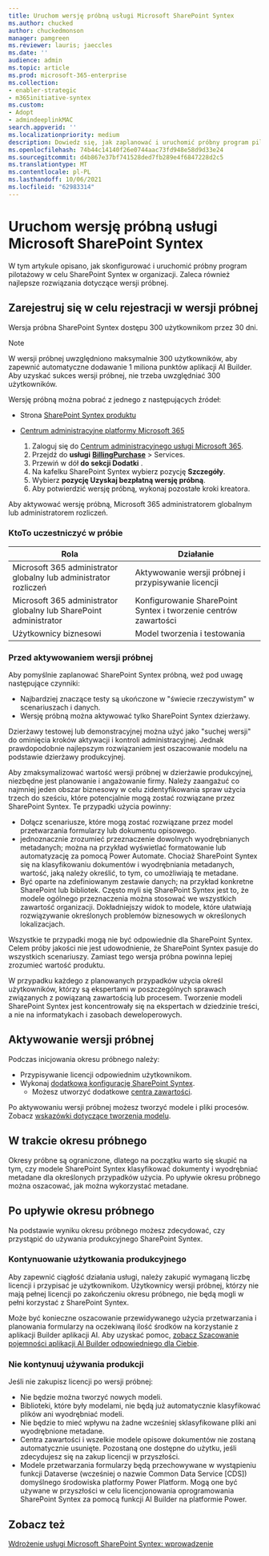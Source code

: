 ```yaml
---
title: Uruchom wersję próbną usługi Microsoft SharePoint Syntex
ms.author: chucked
author: chuckedmonson
manager: pamgreen
ms.reviewer: lauris; jaeccles
ms.date: ''
audience: admin
ms.topic: article
ms.prod: microsoft-365-enterprise
ms.collection:
- enabler-strategic
- m365initiative-syntex
ms.custom:
- Adopt
- admindeeplinkMAC
search.appverid: ''
ms.localizationpriority: medium
description: Dowiedz się, jak zaplanować i uruchomić próbny program pilotażowy dla SharePoint Syntex organizacji.
ms.openlocfilehash: 74b44c14140f26e0744aac73fd948e58d9d33e24
ms.sourcegitcommit: d4b867e37bf741528ded7fb289e4f6847228d2c5
ms.translationtype: MT
ms.contentlocale: pl-PL
ms.lasthandoff: 10/06/2021
ms.locfileid: "62983314"
---
```

# <a name="run-a-trial-of-microsoft-sharepoint-syntex"></a>Uruchom wersję próbną usługi Microsoft SharePoint Syntex

W tym artykule opisano, jak skonfigurować i uruchomić próbny program pilotażowy w celu SharePoint Syntex w organizacji. Zaleca również najlepsze rozwiązania dotyczące wersji próbnej.

## <a name="sign-up-for-a-trial"></a>Zarejestruj się w celu rejestracji w wersji próbnej

Wersja próbna SharePoint Syntex dostępu 300 użytkownikom przez 30 dni.

> [!NOTE]
> W wersji próbnej uwzględniono maksymalnie 300 użytkowników, aby zapewnić automatyczne dodawanie 1 miliona punktów aplikacji AI Builder. Aby uzyskać sukces wersji próbnej, nie trzeba uwzględniać 300 użytkowników.

Wersję próbną można pobrać z jednego z następujących źródeł:

- Strona [SharePoint Syntex produktu](https://www.microsoft.com/microsoft-365/enterprise/sharepoint-syntex?activetab=pivot:overviewtab)

- [Centrum administracyjne platformy Microsoft 365](https://admin.microsoft.com)
    1. Zaloguj się do [Centrum administracyjnego usługi Microsoft 365](https://admin.microsoft.com).
    2. Przejdź do **usługi** <a href="https://go.microsoft.com/fwlink/p/?linkid=868433" target="_blank">**BillingPurchase**</a> >  Services.
    3. Przewiń w dół **do sekcji Dodatki** .
    4. Na kafelku SharePoint Syntex wybierz pozycję **Szczegóły**.
    5. Wybierz **pozycję Uzyskaj bezpłatną wersję próbną**.
    6. Aby potwierdzić wersję próbną, wykonaj pozostałe kroki kreatora.

Aby aktywować wersję próbną, Microsoft 365 administratorem globalnym lub administratorem rozliczeń.

### <a name="who-should-be-involved-in-a-trial"></a>KtoTo uczestniczyć w próbie

|Rola|Działanie|
|---|---|
|Microsoft 365 administrator globalny lub administrator rozliczeń|Aktywowanie wersji próbnej i przypisywanie licencji|
|Microsoft 365 administrator globalny lub SharePoint administrator|Konfigurowanie SharePoint Syntex i tworzenie centrów zawartości|
|Użytkownicy biznesowi|Model tworzenia i testowania|

### <a name="before-you-activate-a-trial"></a>Przed aktywowaniem wersji próbnej

Aby pomyślnie zaplanować SharePoint Syntex próbną, weź pod uwagę następujące czynniki:

- Najbardziej znaczące testy są ukończone w "świecie rzeczywistym" w scenariuszach i danych.
- Wersję próbną można aktywować tylko SharePoint Syntex dzierżawy.

Dzierżawy testowej lub demonstracyjnej można użyć jako "suchej wersji" do ominięcia kroków aktywacji i kontroli administracyjnej. Jednak prawdopodobnie najlepszym rozwiązaniem jest oszacowanie modelu na podstawie dzierżawy produkcyjnej.

Aby zmaksymalizować wartość wersji próbnej w dzierżawie produkcyjnej, niezbędne jest planowanie i angażowanie firmy. Należy zaangażuć co najmniej jeden obszar biznesowy w celu zidentyfikowania spraw użycia trzech do sześciu, które potencjalnie mogą zostać rozwiązane przez SharePoint Syntex. Te przypadki użycia powinny:

- Dołącz scenariusze, które mogą zostać rozwiązane przez model przetwarzania formularzy lub dokumentu opisowego.
- jednoznacznie zrozumieć przeznaczenie dowolnych wyodrębnianych metadanych; można na przykład wyświetlać formatowanie lub automatyzację za pomocą Power Automate. Chociaż SharePoint Syntex się na klasyfikowaniu dokumentów i wyodrębniania metadanych, wartość, jaką należy określić, to tym, co umożliwiają te metadane.
- Być oparte na zdefiniowanym zestawie danych; na przykład konkretne SharePoint lub bibliotek. Często myli się SharePoint Syntex jest to, że modele ogólnego przeznaczenia można stosować we wszystkich zawartość organizacji. Dokładniejszy widok to modele, które ułatwiają rozwiązywanie określonych problemów biznesowych w określonych lokalizacjach.

Wszystkie te przypadki mogą nie być odpowiednie dla SharePoint Syntex. Celem próby jakości nie jest udowodnienie, że SharePoint Syntex pasuje do wszystkich scenariuszy. Zamiast tego wersja próbna powinna lepiej zrozumieć wartość produktu.

W przypadku każdego z planowanych przypadków użycia określ użytkowników, którzy są ekspertami w poszczególnych sprawach związanych z powiązaną zawartością lub procesem. Tworzenie modeli SharePoint Syntex jest koncentrowały się na ekspertach w dziedzinie treści, a nie na informatykach i zasobach deweloperowych.

## <a name="activate-a-trial"></a>Aktywowanie wersji próbnej

Podczas inicjowania okresu próbnego należy:

- Przypisywanie licencji odpowiednim użytkownikom.
- Wykonaj [dodatkową konfigurację SharePoint Syntex](set-up-content-understanding.md).
  - Możesz utworzyć dodatkowe [centra zawartości](create-a-content-center.md).

Po aktywowaniu wersji próbnej możesz tworzyć modele i pliki procesów. Zobacz [wskazówki dotyczące tworzenia modelu](create-a-content-center.md).

## <a name="during-a-trial"></a>W trakcie okresu próbnego

Okresy próbne są ograniczone, dlatego na początku warto się skupić na tym, czy modele SharePoint Syntex klasyfikować dokumenty i wyodrębniać metadane dla określonych przypadków użycia. Po upływie okresu próbnego można oszacować, jak można wykorzystać metadane.

## <a name="after-a-trial"></a>Po upływie okresu próbnego

Na podstawie wyniku okresu próbnego możesz zdecydować, czy przystąpić do używania produkcyjnego SharePoint Syntex.

### <a name="proceed-to-production-use"></a>Kontynuowanie użytkowania produkcyjnego

Aby zapewnić ciągłość działania usługi, należy zakupić wymaganą liczbę licencji i przypisać je użytkownikom. Użytkownicy wersji próbnej, którzy nie mają pełnej licencji po zakończeniu okresu próbnego, nie będą mogli w pełni korzystać z SharePoint Syntex.

Może być konieczne oszacowanie przewidywanego użycia przetwarzania i planowania formularzy na oczekiwaną ilość środków na korzystanie z aplikacji Builder aplikacji AI. Aby uzyskać pomoc, [zobacz Szacowanie pojemności aplikacji AI Builder odpowiedniego dla Ciebie](https://powerapps.microsoft.com/ai-builder-calculator/).

### <a name="dont-proceed-to-production-use"></a>Nie kontynuuj używania produkcji

Jeśli nie zakupisz licencji po wersji próbnej:

- Nie będzie można tworzyć nowych modeli.
- Biblioteki, które były modelami, nie będą już automatycznie klasyfikować plików ani wyodrębniać modeli.
- Nie będzie to mieć wpływu na żadne wcześniej sklasyfikowane pliki ani wyodrębnione metadane.
- Centra zawartości i wszelkie modele opisowe dokumentów nie zostaną automatycznie usunięte. Pozostaną one dostępne do użytku, jeśli zdecydujesz się na zakup licencji w przyszłości.
- Modele przetwarzania formularzy będą przechowywane w wystąpieniu funkcji Dataverse (wcześniej o nazwie Common Data Service [CDS]) domyślnego środowiska platformy Power Platform. Mogą one być używane w przyszłości w celu licencjonowania oprogramowania SharePoint Syntex za pomocą funkcji AI Builder na platformie Power.

## <a name="see-also"></a>Zobacz też

[Wdrożenie usługi Microsoft SharePoint Syntex: wprowadzenie](adoption-getstarted.md)
